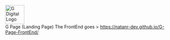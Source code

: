 <a href="https://gdigital.com.br/" target="_blank"><img src="https://gdigital.com.br/files/sites/6/2019/08/logo-g-.webp" alt="G Digital Logo" alt="G Digital" width="60" target="_blank"></a></br>
G Page (Landing Page)
The FrontEnd goes > https://natanr-dev.github.io/G-Page-FrontEnd/
